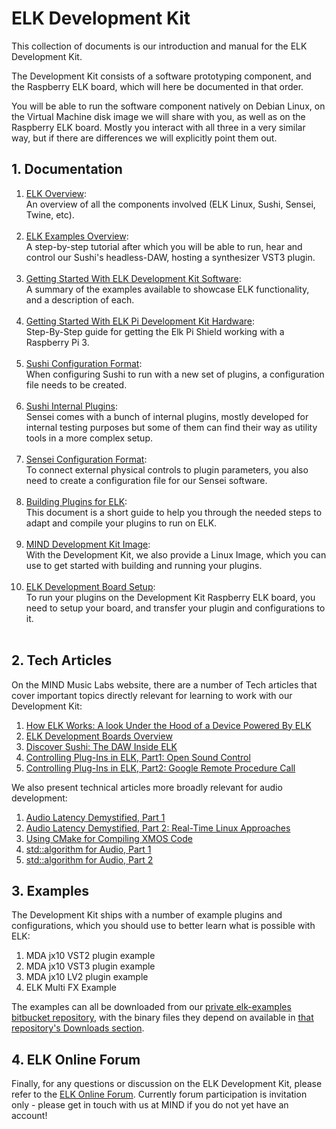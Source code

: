 # ELK Development Kit

This collection of documents is our introduction and manual for the ELK Development Kit.

The Development Kit consists of a software prototyping component, and the Raspberry ELK board, which will here be documented in that order.

You will be able to run the software component natively on Debian Linux, on the Virtual Machine disk image we will share with you, as well as on the Raspberry ELK board. Mostly you interact with all three in a very similar way, but if there are differences we will explicitly point them out.

## 1. Documentation

1. [ELK Overview](documents/elk_overview.md):  
    An overview of all the components involved (ELK Linux, Sushi, Sensei, Twine, etc).  
	​  
2. [ELK Examples Overview](documents/elk_examples_overview.md):  
    A step-by-step tutorial after which you will be able to run, hear and control our Sushi's headless-DAW, hosting a synthesizer VST3 plugin.  
	​  
3. [Getting Started With ELK Development Kit Software](documents/getting_started_with_development_kit_software.md):  
    A summary of the examples available to showcase ELK functionality, and a description of each.  
	​  
4. [Getting Started With ELK Pi Development Kit Hardware](documents/getting_started_with_development_kit_elk_pi_hardware.md):  
    Step-By-Step guide for getting the Elk Pi Shield working with a Raspberry Pi 3.  
    ​ 
5. [Sushi Configuration Format](documents/sushi_configuration_format.md):  
    When configuring Sushi to run with a new set of plugins, a configuration file needs to be created.  
    ​  
6. [Sushi Internal Plugins](documents/sushi_internal_plugins.md):  
    Sensei comes with a bunch of internal plugins, mostly developed for internal testing purposes but some of them can find their way as utility tools in a more complex setup.  
    ​  
7. [Sensei Configuration Format](documents/sensei_configuration_format.md):  
    To connect external physical controls to plugin parameters, you also need to create a configuration file for our Sensei software.  
    ​  
8. [Building Plugins for ELK](documents/building_plugins_for_elk.md):  
    This document is a short guide to help you through the needed steps to adapt and compile your plugins to run on ELK.  
    ​  
9. [MIND Development Kit Image](documents/mind_devkit_image.md):  
    With the Development Kit, we also provide a Linux Image, which you can use to get started with building and running your plugins.  
    ​  
10. [ELK Development Board Setup](documents/elk_development_board_setup.md):  
    To run your plugins on the Development Kit Raspberry ELK board, you need to setup your board, and transfer your plugin and configurations to it.  
    ​  

## 2. Tech Articles

On the MIND Music Labs website, there are a number of Tech articles that cover important topics directly relevant for learning to work with our Development Kit:

1. [How ELK Works: A look Under the Hood of a Device Powered By ELK](https://www.mindmusiclabs.com/a-look-under-the-hood-of-a-device-powered-by-elk/)
2. [ELK Development Boards Overview](https://www.mindmusiclabs.com/development-board-overview/)
3. [Discover Sushi: The DAW Inside ELK](https://www.mindmusiclabs.com/daw-like-sushi/)
4. [Controlling Plug-Ins in ELK, Part1: Open Sound Control](https://www.mindmusiclabs.com/controlling-plug-ins-in-elk-part-1-open-sound-control/)
5. [Controlling Plug-Ins in ELK, Part2: Google Remote Procedure Call](https://www.mindmusiclabs.com/controlling-plug-ins-in-elk-part-2-google-remote-procedure-call-grpc/)

We also present technical articles more broadly relevant for audio development:

1. [Audio Latency Demystified, Part 1](https://www.mindmusiclabs.com/audio-latency-demystified-part-1/)
2. [Audio Latency Demystified, Part 2: Real-Time Linux Approaches](https://www.mindmusiclabs.com/audio-latency-demystified-part-2-4-real-time-linux-approaches/)
3. [Using CMake for Compiling XMOS Code](https://www.mindmusiclabs.com/using-cmake-for-compiling-xmos-code/)
4. [std::algorithm for Audio, Part 1](https://www.mindmusiclabs.com/stdalgorithm-for-audio/)
5. [std::algorithm for Audio, Part 2](https://www.mindmusiclabs.com/stdalgorithm-for-audio-part-ii/)

## 3. Examples

The Development Kit ships with a number of example plugins and configurations, which you should use to better learn what is possible with ELK:

1. MDA jx10 VST2 plugin example
2. MDA jx10 VST3 plugin example
3. MDA jx10 LV2 plugin example
4. ELK Multi FX Example

The examples can all be downloaded from our [private elk-examples bitbucket repository](https://bitbucket.org/mindswteam/elk-examples/src/master/), with the binary files they depend on available in [that repository's Downloads section](https://bitbucket.org/mindswteam/elk-examples/downloads/).

## 4. ELK Online Forum

Finally, for any questions or discussion on the ELK Development Kit, please refer to the [ELK Online Forum](https://forum.elkmusicos.com). Currently forum participation is invitation only - please get in touch with us at MIND if you do not yet have an account!
